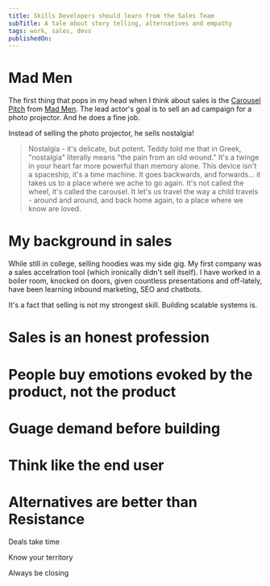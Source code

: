 ```yaml
---
title: Skills Developers should learn from the Sales Team
subTitle: A tale about story telling, alternatives and empathy
tags: work, sales, devs
publishedOn:
---
```


# Mad Men
The first thing that pops in my head when I think about sales is the [Carousel Pitch](https://www.youtube.com/watch?v=suRDUFpsHus) from [Mad Men](https://www.imdb.com/title/tt0804503/). The lead actor's goal is to sell an ad campaign for a photo projector. And he does a fine job. 

Instead of selling the photo projector, he sells nostalgia!

> Nostalgia - it's delicate, but potent. Teddy told me that in Greek, "nostalgia" literally means "the pain from an old wound." It's a twinge in your heart far more powerful than memory alone. This device isn't a spaceship, it's a time machine. It goes backwards, and forwards... it takes us to a place where we ache to go again. It's not called the wheel, it's called the carousel. It let's us travel the way a child travels - around and around, and back home again, to a place where we know are loved.

# My background in sales
While still in college, selling hoodies was my side gig. My first company was a sales accelration tool (which ironically didn't sell itself).
I have worked in a boiler room, knocked on doors, given countless presentations and off-lately, have been learning inbound marketing, SEO and chatbots.

It's a fact that selling is not my strongest skill. Building scalable systems is. 

# Sales is an honest profession

# People buy emotions evoked by the product, not the product

# Guage demand before building

# Think like the end user

# Alternatives are better than Resistance

Deals take time

Know your territory

Always be closing